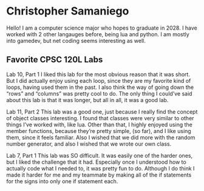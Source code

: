 
# Christopher Samaniego

Hello! I am a computer science major who hopes to graduate in 2028. I have worked with 2 other langauges before, being lua and python. I am mostly into gamedev, but net coding seems interesting as well.

## Favorite CPSC 120L Labs

Lab 10, Part 1
I liked this lab for the most obvious reason that it was short. But I did actually enjoy using each loop, since they are my favorite kind of loops, having used them in the past. I also think the way of going down the “rows” and “columns” was pretty cool to do. The only thing I could’ve said about this lab is that it was longer, but all in all, it was a good lab.

Lab 11, Part 2
This lab was a good one, just because I really find the concept of object classes interesting. I found that classes were very similar to other things I’ve worked with, like lua. Other than that, I highly enjoyed using the member functions, because they’re pretty simple, (so far), and I like using them, since it feels familiar. Also I wished that we did more with the random number generator, and also I wished that we wrote our own class.

Lab 7, Part 1
This lab was SO difficult. It was easily one of the harder ones, but I liked the challenge that it had. Especially once I understood how to actually code what I needed to, it was pretty fun to do. Although I do think I made it harder for me and my teammate by making all of the if statements for the signs into only one if statement each.